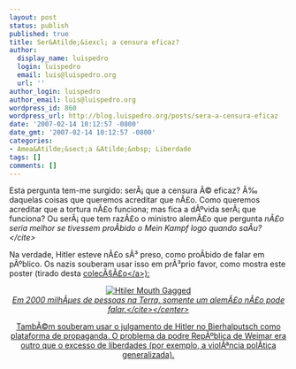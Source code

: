 ```yaml
---
layout: post
status: publish
published: true
title: Ser&Atilde;&iexcl; a censura eficaz?
author:
  display_name: luispedro
  login: luispedro
  email: luis@luispedro.org
  url: ''
author_login: luispedro
author_email: luis@luispedro.org
wordpress_id: 860
wordpress_url: http://blog.luispedro.org/posts/sera-a-censura-eficaz
date: '2007-02-14 10:12:57 -0800'
date_gmt: '2007-02-14 10:12:57 -0800'
categories:
- Amea&Atilde;&sect;a &Atilde;&nbsp; Liberdade
tags: []
comments: []
---
```

<p>Esta pergunta tem-me surgido: ser&Atilde;&iexcl; que a censura &Atilde;&copy; eficaz? &Atilde;&permil; daquelas coisas que queremos acreditar que n&Atilde;&pound;o. Como queremos acreditar que a tortura n&Atilde;&pound;o funciona; mas fica a d&Atilde;&ordm;vida ser&Atilde;&iexcl; que funciona? Ou ser&Atilde;&iexcl; que tem raz&Atilde;&pound;o o ministro alem&Atilde;&pound;o que pergunta <cite>n&Atilde;&pound;o seria melhor se tivessem pro&Atilde;&shy;bido o Mein Kampf logo quando sa&Atilde;&shy;u?<&#47;cite>
<p>Na verdade, Hitler esteve n&Atilde;&pound;o s&Atilde;&sup3; preso, como pro&Atilde;&shy;bido de falar em p&Atilde;&ordm;blico. Os nazis souberam usar isso em pr&Atilde;&sup3;prio favor, como mostra este poster (tirado desta <a href="http:&#47;&#47;www.calvin.edu&#47;academic&#47;cas&#47;gpa&#47;posters1.htm">colec&Atilde;&sect;&Atilde;&pound;o<&#47;a>):<br />
<center>
<p><img id="image859" src="http:&#47;&#47;blog.luispedro.org&#47;wp-content&#47;uploads&#47;2007&#47;02&#47;hitlerfips.jpg" alt="Htiler Mouth Gagged" &#47;><br &#47;><cite>Em 2000 milh&Atilde;&micro;es de pessoas na Terra, somente um alem&Atilde;&pound;o n&Atilde;&pound;o pode falar.<&#47;cite><&#47;center>
<p>Tamb&Atilde;&copy;m souberam usar o julgamento de Hitler no Bierhalputsch como plataforma de propaganda. O problema da podre Rep&Atilde;&ordm;blica de Weimar era outro que o excesso de liberdades (por exemplo, a viol&Atilde;&ordf;ncia pol&Atilde;&shy;tica generalizada).</p>
